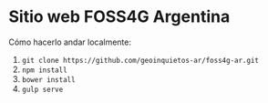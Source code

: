 # Sitio web FOSS4G Argentina

Cómo hacerlo andar localmente:

1. `git clone https://github.com/geoinquietos-ar/foss4g-ar.git`
2. `npm install`
3. `bower install`
4. `gulp serve`
